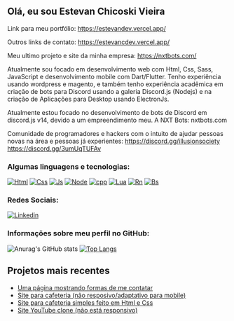 ## Olá, eu sou Estevan Chicoski Vieira

Link para meu portfólio: https://estevandev.vercel.app/

Outros links de contato: https://estevancdev.vercel.app/

Meu ultimo projeto e site da minha empresa: https://nxtbots.com/

Atualmente sou focado em desenvolvimento web com Html, Css, Sass, JavaScript e desenvolvimento mobile com Dart/Flutter. Tenho experiência usando wordpress e magento, e também tenho experiência acadêmica em criação de bots para Discord usando a galeria Discord.js (Nodejs) e na criação de Aplicações para Desktop usando ElectronJs.

Atualmente estou focado no desenvolvimento de bots de Discord em discord.js v14, devido a um empreendimento meu. A NXT Bots: nxtbots.com

Comunidade de programadores e hackers com o intuito de ajudar pessoas novas na área e pessoas já experientes:
https://discord.gg/illusionsociety
https://discord.gg/3umUqTUFAv

### Algumas linguagens e tecnologias:

[![Html](https://img.shields.io/badge/HTML5-E34F26?style=for-the-badge&logo=html5&logoColor=white)]() [![Css](https://img.shields.io/badge/CSS3-1572B6?style=for-the-badge&logo=css3&logoColor=white)]() [![Js](https://img.shields.io/badge/JavaScript-F7DF1E?style=for-the-badge&logo=javascript&logoColor=black)]() [![Node](https://img.shields.io/badge/Node.js-43853D?style=for-the-badge&logo=node.js&logoColor=white)]() [![cpp](https://img.shields.io/badge/C%2B%2B-00599C?style=for-the-badge&logo=c%2B%2B&logoColor=white)]() [![Lua](https://img.shields.io/badge/Lua-2C2D72?style=for-the-badge&logo=lua&logoColor=white)]() [![Rn](https://img.shields.io/badge/React_Native-20232A?style=for-the-badge&logo=react&logoColor=61DAFB)]() [![Bs](https://img.shields.io/badge/Bootstrap-563D7C?style=for-the-badge&logo=bootstrap&logoColor=white)]()

### Redes Sociais:

[![Linkedin](https://img.shields.io/badge/LinkedIn-0077B5?style=for-the-badge&logo=linkedin&logoColor=white)](https://www.linkedin.com/in/EstevanChicoskiVieira/)

### Informações sobre meu perfil no GitHub:

![Anurag's GitHub stats](https://github-readme-stats.vercel.app/api?username=EstevanChicoskiVieira&show_icons=true&theme=radical)
[![Top Langs](https://github-readme-stats.vercel.app/api/top-langs/?username=EstevanChicoskiVieira&layout=compact&theme=radical)](https://github.com/EstevanChicoskiVieira/github-readme-stats)
## Projetos mais recentes

- [Uma página mostrando formas de me contatar](https://estevancdev.vercel.app/)</br>
- [Site para cafeteria (não resposivo/adaptativo para mobile)](https://estevanchicoskivieira.github.io/landingPage/)</br>
- [Site para cafeteria simples feito em Html e Css](https://estevanchicoskivieira.github.io/JeallCoffee/)</br>
- [Site YouTube clone (não está responsivo)](https://estevanchicoskivieira.github.io/youtubeClone/)
